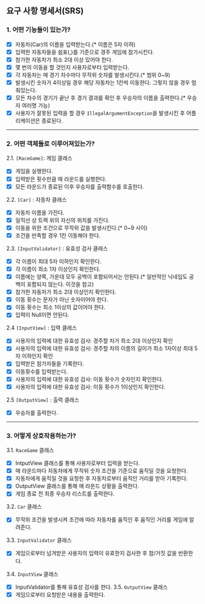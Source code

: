 ## 요구 사항 명세서(SRS)
### 1. 어떤 기능들이 있는가?
- [x] 자동차(Car)의 이름을 입력받는다.(* 이름은 5자 이하)
- [x] 입력한 자동차들을 쉼표(,)를 기준으로 경주 게임에 참가시킨다.
- [x] 참가한 자동차가 최소 2대 이상 있어야 한다.
- [x] 몇 번의 이동을 할 것인지 사용자로부터 입력받는다.
- [x] 각 자동차는 매 경기 차수마다 무작위 숫자를 발생시킨다.(* 범위 0~9)
- [x] 발생시킨 숫자가 4이상일 경우 해당 자동차는 1칸씩 이동한다. 그렇지 않을 경우 멈춰있는다.
- [x] 모든 차수의 경기가 끝난 후 경기 결과를 확인 후 우승자의 이름을 출력한다.(* 우승자 여러명 가능)
- [x] 사용자가 잘못된 입력을 할 경우 `IllegalArgumentException`을 발생시킨 후 어플리케이션은 종료된다.
---
### 2. 어떤 객체들로 이루어져있는가?
2.1. `[RaceGame]`: 게임 클래스
   - [x] 게임을 실행한다.
   - [x] 입력받은 횟수만큼 매 라운드를 실행한다.
   - [x] 모든 라운드가 종료된 이후 우승자를 출력함수를 호출한다.

2.2. `[Car]` : 자동차 클래스
   - [x] 자동차 이름을 가진다.
   - [x] 일직선 상 트랙 위의 자신의 위치를 가진다.
   - [x] 이동을 위한 조건으로 무작위 값을 발생시킨다.(* 0~9 사이)
   - [x] 조건을 만족할 경우 1칸 이동해야 한다.

2.3. `[InputValidator]` : 유효성 검사 클래스
   - [x] 각 이름이 최대 5자 이하인지 확인한다.
   - [x] 각 이름이 최소 1자 이상인지 확인한다.
   - [x] 이름에는 양쪽, 가운데 모두 공백이 포함되어서는 안된다.(* 일반적인 닉네임도 공백이 포함되지 않는다. 이것을 참고)
   - [x] 참가한 자동차가 최소 2대 이상인지 확인한다.
   - [x] 이동 횟수는 문자가 아닌 숫자이어야 한다.
   - [x] 이동 횟수는 최소 1이상의 값이어야 한다.
   - [x] 입력이 Null이면 안된다.

2.4 `[InputView]` : 입력 클래스
- [x] 사용자의 입력에 대한 유효성 검사: 경주할 차가 최소 2대 이상인지 확인
- [x] 사용자의 입력에 대한 유효성 검사: 경주할 차의 이름의 길이가 최소 1자이상 최대 5자 이하인지 확인
- [x] 입력받은 참가자들을 기록한다.
- [x] 이동횟수를 입력받는다.
- [x] 사용자의 입력에 대한 유효성 검사: 이동 횟수가 숫자인지 확인한다.
- [x] 사용자의 입력에 대한 유효성 검사: 이동 횟수가 1이상인지 확인한다.

2.5 `[OutputView]` : 출력 클래스
- [x] 우승자를 출력한다.
---
### 3. 어떻게 상호작용하는가?
3.1. `RaceGame` 클래스
  - [x] IntputView 클래스를 통해 사용자로부터 입력을 받는다.
  - [x] 매 라운드마다 자동차에게 무작위 숫자 조건을 기준으로 움직일 것을 요청한다.
  - [x] 자동차에게 움직일 것을 요청한 후 자동차로부터 움직인 거리를 받아 기록한다.
  - [x] OutputView 클래스를 통해 매 라운드 상황을 출력한다.
  - [x] 게임 종료 전 최종 우승자 리스트를 출력한다.

3.2. `Car` 클래스
  - [x] 무작위 조건을 발생시켜 조건에 따라 자동차를 움직인 후 움직인 거리를 게임에 알려준다.

3.3. `InputValidator` 클래스
  - [x] 게임으로부터 넘겨받은 사용자의 입력이 유효한지 검사한 후 참/거짓 값을 반환한다.

3.4. `InputView` 클래스
- [x] InputValidator를 통해 유효성 검사를 한다.
3.5. `OutputView` 클래스
- [x] 게임으로부터 요청받은 내용을 출력한다.
